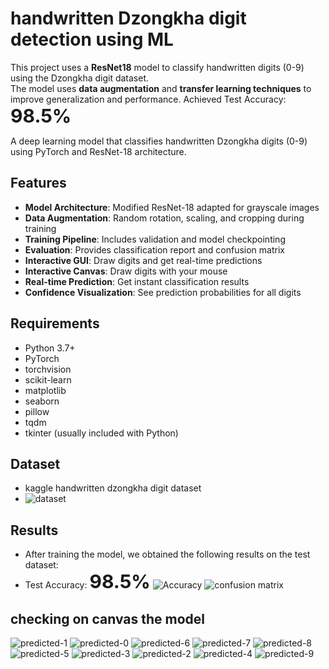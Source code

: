 # handwritten Dzongkha digit detection using ML

This project uses a **ResNet18** model to classify handwritten digits (0-9) using the Dzongkha digit dataset.  
The model uses **data augmentation** and **transfer learning techniques** to improve generalization and performance.
Achieved Test Accuracy: <span style="font-size:30px; font-weight:bold;">98.5%</span>

A deep learning model that classifies handwritten Dzongkha digits (0-9) using PyTorch and ResNet-18 architecture.

## Features

- **Model Architecture**: Modified ResNet-18 adapted for grayscale images
- **Data Augmentation**: Random rotation, scaling, and cropping during training
- **Training Pipeline**: Includes validation and model checkpointing
- **Evaluation**: Provides classification report and confusion matrix
- **Interactive GUI**: Draw digits and get real-time predictions
- **Interactive Canvas**: Draw digits with your mouse
- **Real-time Prediction**: Get instant classification results
- **Confidence Visualization**: See prediction probabilities for all digits

## Requirements

- Python 3.7+
- PyTorch
- torchvision
- scikit-learn
- matplotlib
- seaborn
- pillow
- tqdm
- tkinter (usually included with Python)

## Dataset

- kaggle handwritten dzongkha digit dataset
- ![dataset](image-2.png)

## Results

- After training the model, we obtained the following results on the test dataset:
- Test Accuracy: <span style="font-size:30px; font-weight:bold;">98.5%</span>
![Accuracy](image.png)
![confusion matrix](image-1.png)

## checking on canvas the model

![predicted-1](image-3.png)
![predicted-0](image-4.png)
![predicted-6](image-5.png)
![predicted-7](image-6.png)
![predicted-8](image-7.png)
![predicted-5](image-8.png)
![predicted-3](image-9.png)
![predicted-2](image-10.png)
![predicted-4](image-11.png)
![predicted-9](image-13.png)
